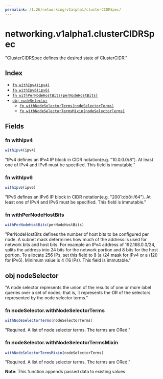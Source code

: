 ```yaml
---
permalink: /1.26/networking/v1alpha1/clusterCIDRSpec/
---
```


# networking.v1alpha1.clusterCIDRSpec

"ClusterCIDRSpec defines the desired state of ClusterCIDR."

## Index

* [`fn withIpv4(ipv4)`](#fn-withipv4)
* [`fn withIpv6(ipv6)`](#fn-withipv6)
* [`fn withPerNodeHostBits(perNodeHostBits)`](#fn-withpernodehostbits)
* [`obj nodeSelector`](#obj-nodeselector)
  * [`fn withNodeSelectorTerms(nodeSelectorTerms)`](#fn-nodeselectorwithnodeselectorterms)
  * [`fn withNodeSelectorTermsMixin(nodeSelectorTerms)`](#fn-nodeselectorwithnodeselectortermsmixin)

## Fields

### fn withIpv4

```ts
withIpv4(ipv4)
```

"IPv4 defines an IPv4 IP block in CIDR notation(e.g. \"10.0.0.0/8\"). At least one of IPv4 and IPv6 must be specified. This field is immutable."

### fn withIpv6

```ts
withIpv6(ipv6)
```

"IPv6 defines an IPv6 IP block in CIDR notation(e.g. \"2001:db8::/64\"). At least one of IPv4 and IPv6 must be specified. This field is immutable."

### fn withPerNodeHostBits

```ts
withPerNodeHostBits(perNodeHostBits)
```

"PerNodeHostBits defines the number of host bits to be configured per node. A subnet mask determines how much of the address is used for network bits and host bits. For example an IPv4 address of 192.168.0.0/24, splits the address into 24 bits for the network portion and 8 bits for the host portion. To allocate 256 IPs, set this field to 8 (a /24 mask for IPv4 or a /120 for IPv6). Minimum value is 4 (16 IPs). This field is immutable."

## obj nodeSelector

"A node selector represents the union of the results of one or more label queries over a set of nodes; that is, it represents the OR of the selectors represented by the node selector terms."

### fn nodeSelector.withNodeSelectorTerms

```ts
withNodeSelectorTerms(nodeSelectorTerms)
```

"Required. A list of node selector terms. The terms are ORed."

### fn nodeSelector.withNodeSelectorTermsMixin

```ts
withNodeSelectorTermsMixin(nodeSelectorTerms)
```

"Required. A list of node selector terms. The terms are ORed."

**Note:** This function appends passed data to existing values